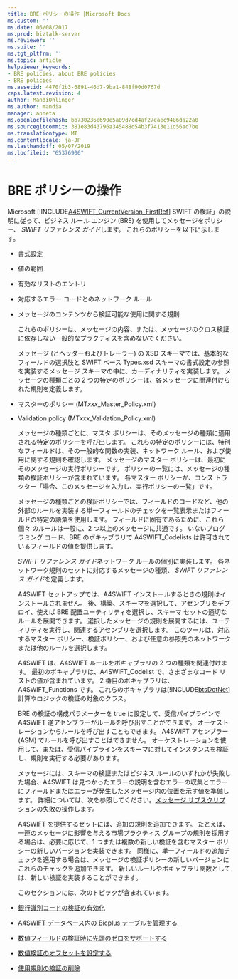 ```yaml
---
title: BRE ポリシーの操作 |Microsoft Docs
ms.custom: ''
ms.date: 06/08/2017
ms.prod: biztalk-server
ms.reviewer: ''
ms.suite: ''
ms.tgt_pltfrm: ''
ms.topic: article
helpviewer_keywords:
- BRE policies, about BRE policies
- BRE policies
ms.assetid: 4470f2b3-6891-46d7-9ba1-848f90d0767d
caps.latest.revision: 4
author: MandiOhlinger
ms.author: mandia
manager: anneta
ms.openlocfilehash: bb730236e690e5a09d7cd4af27eaec9486da22a0
ms.sourcegitcommit: 381e83d43796a345488d54b3f7413e11d56ad7be
ms.translationtype: MT
ms.contentlocale: ja-JP
ms.lasthandoff: 05/07/2019
ms.locfileid: "65376906"
---
```

# <a name="working-with-bre-policies"></a>BRE ポリシーの操作
Microsoft [!INCLUDE[A4SWIFT_CurrentVersion_FirstRef](../../includes/a4swift-currentversion-firstref-md.md)] SWIFT の検証」の説明に従って、ビジネス ルール エンジン (BRE) を使用してメッセージをポリシー、 *SWIFT リファレンス ガイド*します。 これらのポリシーを以下に示します。  

- 書式設定  

- 値の範囲  

- 有効なリストのエントリ  

- 対応するエラー コードとのネットワーク ルール  

- メッセージのコンテンツから検証可能な使用に関する規則  

  これらのポリシーは、メッセージの内容、または、メッセージのクロス検証に依存しない一般的なプラクティスを含めないでください。  

  メッセージ (とヘッダーおよびトレーラー) の XSD スキーマでは、基本的なフィールドの選択肢と SWIFT ベース Types.xsd スキーマの書式設定の参照を実装するメッセージ スキーマの中に、カーディナリティを実装します。 メッセージの種類ごとの 2 つの特定のポリシーは、各メッセージに関連付けられた規則を定義します。  

- マスターのポリシー (MT*xxx*_Master_Policy.xml)  

- Validation policy (MT*xxx*_Validation_Policy.xml)  

  メッセージの種類ごとに、マスタ ポリシーは、そのメッセージの種類に適用される特定のポリシーを呼び出します。 これらの特定のポリシーには、特別なフィールドは、その一般的な関数の実装、ネットワーク ルール、および使用に関する規則を確認します。 メッセージのマスター ポリシーは、最初にそのメッセージの実行ポリシーです。 ポリシーの一覧には、メッセージの種類の検証ポリシーが含まれています。 各マスター ポリシーが、コンス トラクター「場合、このメッセージを入力し、実行ポリシーの一覧」です。  

  メッセージの種類ごとの検証ポリシーでは、フィールドのコードなど、他の外部のルールを実装する単一フィールドのチェックを一覧表示またはフィールドの特定の語彙を使用します。 フィールドに固有であるために、これら個々 のルールは一般に、2 つ以上のメッセージに共通です。 いないプログラミング コード、BRE のボキャブラリで A4SWIFT_Codelists は許可されているフィールドの値を提供します。  

  *SWIFT リファレンス ガイド*ネットワーク ルールの個別に実装します。 各ネットワーク規則のセットに対応するメッセージの種類、 *SWIFT リファレンス ガイド*を定義します。  

  A4SWIFT セットアップでは、A4SWIFT インストールするときの規則はインストールされません。 後、構築、スキーマを選択して、アセンブリをデプロイ、使えば BRE 配置ユーティリティを選択し、スキーマ セットの適切なルールを展開できます。 選択したメッセージの規則を展開するには、ユーティリティを実行し、関連するアセンブリを選択します。 このツールは、対応するマスター ポリシー、検証ポリシー、および任意の参照先のネットワークまたは他のルールを選択します。  

  A4SWIFT は、A4SWIFT ルールをボキャブラリの 2 つの種類を関連付けます。 最初のボキャブラリは、A4SWIFT_Codelist で、さまざまなコード リストの値が含まれています。 2 番目のボキャブラリは、A4SWIFT_Functions です。 これらのボキャブラリは[!INCLUDE[btsDotNet](../../includes/btsdotnet-md.md)]計算やロジックの検証の対象のクラス。  

  BRE の検証の構成パラメーターを true に設定して、受信パイプラインで A4SWIFT 逆アセンブラーがルールを呼び出すことができます。 オーケストレーションからルールを呼び出すこともできます。 A4SWIFT アセンブラー (ASM) でルールを呼び出すことはできません。 オーケストレーションを使用して、または、受信パイプラインをスキーマに対してインスタンスを検証し、規則を実行する必要があります。  

  メッセージには、スキーマの検証またはビジネス ルールのいずれかが失敗した場合、A4SWIFT は見つかったエラーの説明を含むエラーの収集とエラーにフィールドまたはエラーが発生したメッセージ内の位置を示す値を準備します。 詳細については、次を参照してください。[メッセージ サブスクリプションの失敗の操作](../../adapters-and-accelerators/accelerator-swift/working-with-failed-message-subscriptions.md)します。  

  A4SWIFT を提供するセットには、追加の規則を追加できます。 たとえば、一連のメッセージに影響を与える市場プラクティス グループの規則を採用する場合は、必要に応じて、1 つまたは複数の新しい検証を含むマスター ポリシーの新しいバージョンを実装できます。 同様に、単一フィールドの追加チェックを適用する場合は、メッセージの検証ポリシーの新しいバージョンにこれらのチェックを追加できます。 新しいルールやボキャブラリ関数としては、新しい検証を実装することができます。  

  このセクションには、次のトピックが含まれています。  

- [銀行識別コードの検証の有効化](../../adapters-and-accelerators/accelerator-swift/enabling-validation-of-bank-identifier-codes.md)  

- [A4SWIFT データベース内の Bicplus テーブルを管理する](../../adapters-and-accelerators/accelerator-swift/managing-the-bicplus-table-in-the-a4swift-database.md)  

- [数値フィールドの検証時に先頭のゼロをサポートする](../../adapters-and-accelerators/accelerator-swift/supporting-leading-zeros-in-amount-field-validations.md)  

- [数値検証のオフセットを設定する](../../adapters-and-accelerators/accelerator-swift/setting-offsets-for-amount-validation.md)  

- [使用規則の検証の削除](../../adapters-and-accelerators/accelerator-swift/removing-usage-rule-validation.md)
